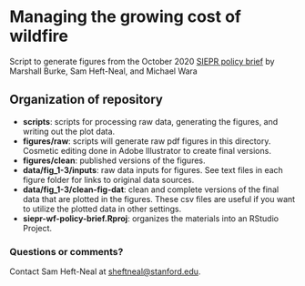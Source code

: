 # Managing the growing cost of wildfire

Script to generate figures from the October 2020  [SIEPR policy brief](https://drive.google.com/file/d/1tVnthvqvX3Uqs9WI43WOW8FqbPFi5i7B/view) by Marshall Burke, Sam Heft-Neal, and Michael Wara


## Organization of repository

* **scripts**: scripts for processing raw data, generating the figures, and writing out the plot data.
* **figures/raw**: scripts will generate raw pdf figures in this directory. Cosmetic editing done in Adobe Illustrator to create final versions.
* **figures/clean**: published versions of the figures. 
* **data/fig_1-3/inputs**: raw data inputs for figures. See text files in each figure folder for links to original data sources.
* **data/fig_1-3/clean-fig-dat**: clean and complete versions of the final data that are plotted in the figures. These csv files are useful if you want to utilize the plotted data in other settings.  
* **siepr-wf-policy-brief.Rproj**: organizes the materials into an RStudio Project.


### Questions or comments?

Contact Sam Heft-Neal at sheftneal@stanford.edu.
